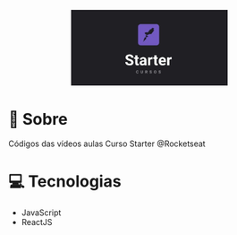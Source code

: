 <p align="center">
   <img src="https://github.com/WesleyxBZ/rockeseat-starter/blob/master/.github/logo.jpg" alt="Logo" width="280"/>
</p>

# :page_facing_up: Sobre
Códigos das vídeos aulas Curso Starter @Rocketseat

# :computer: Tecnologias
* JavaScript
* ReactJS
